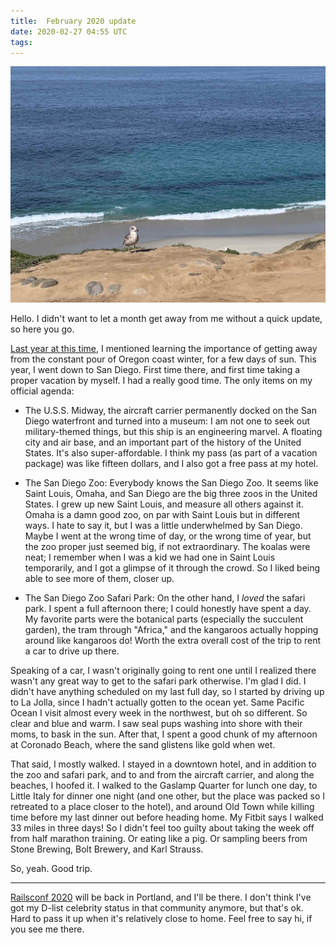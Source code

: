 ```yaml
---
title:  February 2020 update
date: 2020-02-27 04:55 UTC
tags:
---
```


![Bird of La Jolla](/assets/images/content/la-jolla-bird.jpg)

Hello. I didn't want to let a month get away from me without a quick update, so here you go.

[Last year at this time](/posts/2019/02/february-2019.html), I mentioned learning the importance of getting away from the constant pour of Oregon coast winter, for a few days of sun. This year, I went down to San Diego. First time there, and first time taking a proper vacation by myself. I had a really good time. The only items on my official agenda:

- The U.S.S. Midway, the aircraft carrier permanently docked on the San Diego waterfront and turned into a museum: I am not one to seek out military-themed things, but this ship is an engineering marvel. A floating city and air base, and an important part of the history of the United States. It's also super-affordable. I think my pass (as part of a vacation package) was like fifteen dollars, and I also got a free pass at my hotel.

- The San Diego Zoo: Everybody knows the San Diego Zoo. It seems like Saint Louis, Omaha, and San Diego are the big three zoos in the United States. I grew up new Saint Louis, and measure all others against it. Omaha is a damn good zoo, on par with Saint Louis but in different ways. I hate to say it, but I was a little underwhelmed by San Diego. Maybe I went at the wrong time of day, or the wrong time of year, but the zoo proper just seemed big, if not extraordinary. The koalas were neat; I remember when I was a kid we had one in Saint Louis temporarily, and I got a glimpse of it through the crowd. So I liked being able to see more of them, closer up.

- The San Diego Zoo Safari Park: On the other hand, I _loved_ the safari park. I spent a full afternoon there; I could honestly have spent a day. My favorite parts were the botanical parts (especially the succulent garden), the tram through "Africa," and the kangaroos actually hopping around like kangaroos do! Worth the extra overall cost of the trip to rent a car to drive up there.

Speaking of a car, I wasn't originally going to rent one until I realized there wasn't any great way to get to the safari park otherwise. I'm glad I did. I didn't have anything scheduled on my last full day, so I started by driving up to La Jolla, since I hadn't actually gotten to the ocean yet. Same Pacific Ocean I visit almost every week in the northwest, but oh so different. So clear and blue and warm. I saw seal pups washing into shore with their moms, to bask in the sun. After that, I spent a good chunk of my afternoon at Coronado Beach, where the sand glistens like gold when wet.

That said, I mostly walked. I stayed in a downtown hotel, and in addition to the zoo and safari park, and to and from the aircraft carrier, and along the beaches, I hoofed it. I walked to the Gaslamp Quarter for lunch one day, to Little Italy for dinner one night (and one other, but the place was packed so I retreated to a place closer to the hotel), and around Old Town while killing time before my last dinner out before heading home. My Fitbit says I walked 33 miles in three days! So I didn't feel too guilty about taking the week off from half marathon training. Or eating like a pig. Or sampling beers from Stone Brewing, Bolt Brewery, and Karl Strauss.

So, yeah. Good trip.

-----

[Railsconf 2020](https://railsconf.com) will be back in Portland, and I'll be there. I don't think I've got my D-list celebrity status in that community anymore, but that's ok. Hard to pass it up when it's relatively close to home. Feel free to say hi, if you see me there.
